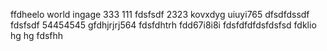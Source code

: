 ffdheelo world
ingage
333
111
fdsfsdf
2323
kovxdyg
uiuyi765
dfsdfdssdf
fdsfsdf
54454545
gfdhjrjrj564
fdsfdhtrh
fdd67i8i8i
fdsfdfdfdsfdsfsd
fdklio hg hg 
fdsfhh
